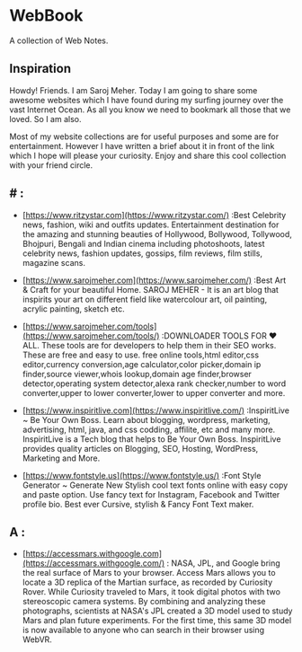 # WebBook
A collection of Web Notes.

## Inspiration
Howdy! Friends. I am Saroj Meher. Today I am going to share some awesome websites which I have found during my surfing journey over the vast Internet Ocean. As all you know we need to bookmark all those that we loved. So I am also.

Most of my website collections are for useful purposes and some are for entertainment. However I have written a brief about it in front of the link which I hope will please your curiosity. Enjoy and share this cool collection with your friend circle.

## # :
* [https://www.ritzystar.com](https://www.ritzystar.com/) :Best Celebrity news, fashion, wiki and outfits updates. Entertainment destination for the amazing and stunning beauties of Hollywood, Bollywood, Tollywood, Bhojpuri, Bengali and Indian cinema including photoshoots, latest celebrity news, fashion updates, gossips, film reviews, film stills, magazine scans.
* [https://www.sarojmeher.com](https://www.sarojmeher.com/) :Best Art & Craft for your beautiful Home. SAROJ MEHER - It is an art blog that inspirits your art on different field like watercolour art, oil painting, acrylic painting, sketch etc.
* [https://www.sarojmeher.com/tools](https://www.sarojmeher.com/tools/) :DOWNLOADER TOOLS FOR ❤️ ALL. These tools are for developers to help them in their SEO works. These are free and easy to use. free online tools,html editor,css editor,currency conversion,age calculator,color picker,domain ip finder,source viewer,whois lookup,domain age finder,browser detector,operating system detector,alexa rank checker,number to word converter,upper to lower converter,lower to upper converter and more.

* [https://www.inspiritlive.com](https://www.inspiritlive.com/) :InspiritLive ~ Be Your Own Boss. Learn about blogging, wordpress, marketing, advertising, html, java, and css codding, affilite, etc and many more. InspiritLive is a Tech blog that helps to Be Your Own Boss. InspiritLive provides quality articles on Blogging, SEO, Hosting, WordPress, Marketing and More.
* [https://www.fontstyle.us](https://www.fontstyle.us/) :Font Style Generator ~ Generate New Stylish cool text fonts online with easy copy and paste option. Use fancy text for Instagram, Facebook and Twitter profile bio. Best ever Cursive, stylish & Fancy Font Text maker.
## A :
* [https://accessmars.withgoogle.com](https://accessmars.withgoogle.com/) : NASA, JPL, and Google bring the real surface of Mars to your browser. Access Mars allows you to locate a 3D replica of the Martian surface, as recorded by Curiosity Rover. While Curiosity traveled to Mars, it took digital photos with two stereoscopic camera systems. By combining and analyzing these photographs, scientists at NASA's JPL created a 3D model used to study Mars and plan future experiments. For the first time, this same 3D model is now available to anyone who can search in their browser using WebVR.
